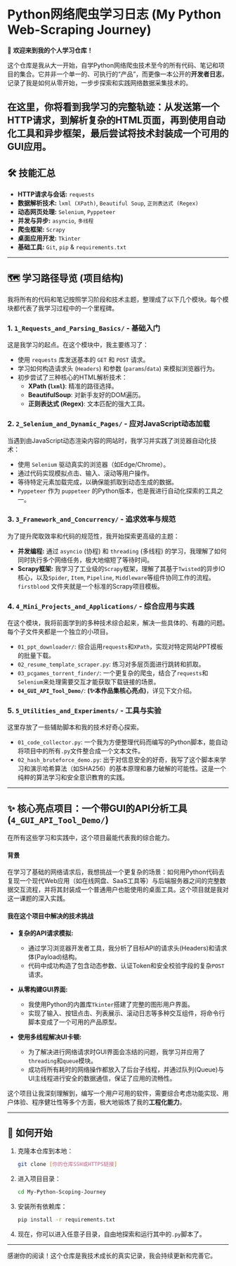 # Python网络爬虫学习日志 (My Python Web-Scraping Journey)

👋 **欢迎来到我的个人学习仓库！**

这个仓库是我从大一开始，自学Python网络爬虫技术至今的所有代码、笔记和项目的集合。它并非一个单一的、可执行的“产品”，而更像一本公开的**开发者日志**，记录了我是如何从零开始，一步步探索和实践网络数据采集技术的。

在这里，你将看到我学习的完整轨迹：从发送第一个HTTP请求，到解析复杂的HTML页面，再到使用自动化工具和异步框架，最后尝试将技术封装成一个可用的GUI应用。
---

## 🛠️ 技能汇总

*   **HTTP请求与会话:** `requests`
*   **数据解析技术:** `lxml (XPath)`, `Beautiful Soup`, `正则表达式 (Regex)`
*   **动态网页处理:** `Selenium`, `Pyppeteer`
*   **并发与异步:** `asyncio`, `多线程`
*   **爬虫框架:** `Scrapy`
*   **桌面应用开发:** `Tkinter`
*   **基础工具:** `Git`, `pip` & `requirements.txt`
---

## 🗺️ 学习路径导览 (项目结构)

我将所有的代码和笔记按照学习阶段和技术主题，整理成了以下几个模块。每个模块都代表了我学习过程中的一个里程碑。

### **1. `1_Requests_and_Parsing_Basics/` - 基础入门**

这是我学习的起点。在这个模块中，我主要练习了：

*   使用 `requests` 库发送基本的 `GET` 和 `POST` 请求。
*   学习如何构造请求头 (`Headers`) 和参数 (`params`/`data`) 来模拟浏览器行为。
*   初步尝试了三种核心的HTML解析技术：
    *   **XPath (`lxml`)**: 精准的路径选择。
    *   **BeautifulSoup**: 对新手友好的DOM遍历。
    *   **正则表达式 (Regex)**: 文本匹配的强大工具。

### **2. `2_Selenium_and_Dynamic_Pages/` - 应对JavaScript动态加载**

当遇到由JavaScript动态渲染内容的网站时，我学习并实践了浏览器自动化技术：

*   使用 `Selenium` 驱动真实的浏览器（如Edge/Chrome）。
*   通过代码实现模拟点击、输入、滚动等用户操作。
*   等待特定元素加载完成，以确保能抓取到动态生成的数据。
*   `Pyppeteer` 作为 `puppeteer` 的Python版本，也是我进行自动化探索的工具之一。

### **3. `3_Framework_and_Concurrency/` - 追求效率与规范**

为了提升爬取效率和代码的规范性，我开始探索更高级的主题：

*   **并发编程:** 通过 `asyncio` (协程) 和 `threading` (多线程) 的学习，我理解了如何同时执行多个网络任务，极大地缩短了等待时间。
*   **Scrapy框架:** 我学习了工业级的`Scrapy`框架，理解了其基于`Twisted`的异步IO核心，以及`Spider`, `Item`, `Pipeline`, `Middleware`等组件协同工作的流程。`firstblood` 文件夹就是一个标准的Scrapy项目模板。

### **4. `4_Mini_Projects_and_Applications/` - 综合应用与实践**

在这个模块，我将前面学到的多种技术综合起来，解决一些具体的、有趣的问题。每个子文件夹都是一个独立的小项目。

*   `01_ppt_downloader/`: 综合运用`requests`和`XPath`，实现对特定网站PPT模板的批量下载。
*   `02_resume_template_scraper.py`: 练习对多层页面进行跳转和抓取。
*   `03_pcgames_torrent_finder/`: 一个更复杂的爬虫，结合了`requests`和`Selenium`来处理需要交互才能获取下载链接的场景。
*   **`04_GUI_API_Tool_Demo/`**: **(✨本作品集核心亮点)**，详见下文介绍。

### **5. `5_Utilities_and_Experiments/` - 工具与实验**

这里存放了一些辅助脚本和我的技术好奇心探索。

*   `01_code_collector.py`: 一个我为方便整理代码而编写的Python脚本，能自动将项目中的所有`.py`文件整合成一个文本文件。
*   `02_hash_bruteforce_demo.py`: 出于对信息安全的好奇，我写了这个脚本来学习和演示哈希算法（如SHA256）的基本原理和暴力破解的可能性。这是一个纯粹的算法学习和安全意识教育的实践。

---

## ✨ 核心亮点项目：一个带GUI的API分析工具 (`4_GUI_API_Tool_Demo/`)

在所有这些学习和实践中，这个项目最能代表我的综合能力。

#### 背景

在学习了基础的网络请求后，我想挑战一个更复杂的场景：如何用Python代码去复现一个现代Web应用（如在线网盘、SaaS工具等）与后端服务器之间的完整数据交互流程，并将其封装成一个普通用户也能使用的桌面工具。这个项目就是我对这一课题的深入实践。

#### 我在这个项目中解决的技术挑战

*   **复杂的API请求模拟:**
    *   通过学习浏览器开发者工具，我分析了目标API的请求头(Headers)和请求体(Payload)结构。
    *   代码中成功构造了包含动态参数、认证Token和安全校验字段的复杂`POST`请求。

*   **从零构建GUI界面:**
    *   我使用Python的内置库`Tkinter`搭建了完整的图形用户界面。
    *   实现了输入、按钮点击、列表展示、滚动日志等多种交互组件，将命令行脚本变成了一个可用的产品原型。

*   **使用多线程解决UI卡顿:**
    *   为了解决进行网络请求时GUI界面会冻结的问题，我学习并应用了`threading`和`queue`模块。
    *   成功将所有耗时的网络操作都放入了后台子线程，并通过队列(Queue)与UI主线程进行安全的数据通信，保证了应用的流畅性。

这个项目让我深刻理解到，编写一个用户可用的软件，需要综合考虑功能实现、用户体验、程序健壮性等多个方面，极大地锻炼了我的**工程化能力**。

---

## 🚀 如何开始

1.  克隆本仓库到本地：
    ```bash
    git clone [你的仓库SSH或HTTPS链接]
    ```
2.  进入项目目录：
    ```bash
    cd My-Python-Scoping-Journey
    ```
3.  安装所有依赖库：
    ```bash
    pip install -r requirements.txt
    ```
4.  现在，你可以进入任意子目录，自由地探索和运行其中的`.py`脚本了。

---

感谢你的阅读！这个仓库是我技术成长的真实记录，我会持续更新和完善它。
